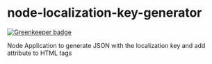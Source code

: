 # node-localization-key-generator

[![Greenkeeper badge](https://badges.greenkeeper.io/jeffersonswartz/node-localization-key-generator.svg)](https://greenkeeper.io/)

Node Application to generate JSON with the localization key and add attribute to HTML tags
